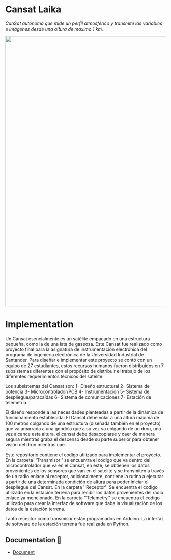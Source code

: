 # Cansat Laika
_CanSat autónomo que mide un perfil atmosférico y transmite las variables e imágenes desde una altura de máximo 1 km._

<a>
<img width="850" src="https://github.com/DaniSTexe/Telemetry/blob/main/sources/layca_image.jpg">
</a>


# Implementation
Un Cansat esencialmente es un satélite empacado en una estructura pequeña, como la de una lata de gaseosa. Este Cansat fue realizado como proyecto final para la asignatura de instrumentación electrónica del programa de ingeniería electrónica de la Universidad Industrial de Santander. Para diseñar e implementar este proyecto se contó con un equipo de 27 estudiantes, estos recursos humanos fueron distribuidos en 7 subsistemas diferentes con el propósito de distribuir el trabajo de los diferentes requerimientos técnicos del satélite. 

Los subsistemas del Cansat son: 
1- Diseño estructural
2- Sistema de potencia
3- Microcontrolador/PCB
4- Instrumentación
5- Sistema de despliegue/paracaídas
6- Sistema de comunicaciones
7- Estación de telemetría.

El diseño responde a las necesidades planteadas a partir de la dinámica de funcionamiento establecida: El Cansat debe volar a una altura máxima de 100 metros colgando de una estructura (diseñada también en el proyecto) que va amarrada a una gondola que a su vez va colgando de un dron, una vez alcance esta altura, el cansat debe desacoplarse y caer de manera segura mientras graba el descenso desde su parte superior para obtener visión del dron mientras cae.

Este repositorio contiene el codigo utilizado para implementar el proyecto. En la carpeta ''Transmisor'' se encuentra el codigo que va dentro del microcontrolador que va en el Cansat, en este, se obtienen los datos provenientes de los sensores que van en el satelite y se transmiten a través de un radio enlace al receptor, adicionalmente, contiene la rutina a ejecutar a partir de una determinada condición de altura para poder iniciar el despliegue del Cansat. En la carpeta ''Receptor'' Se encuentra el codigo utilizado en la estación terrena para recibir los datos provenientes del radio enlace ya mencionado. En la carpeta ''Telemetry'' se encuentra el codigo utilizado para crear la interfaz de software que daba la visualización de los datos de la estación terrena.

Tanto receptor como transmisor están programados en Arduino. La interfaz de software de la estación terrena fue realizada en Python.

## Documentation 📖

* [Document](https://github.com/DaniSTexe/laika/blob/main/Documento.pdf)
